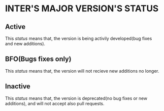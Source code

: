
# INTER'S MAJOR VERSION'S STATUS

## Active

This *status* means that, the version is being activily developed(bug fixes and new additions).

## BFO(Bugs fixes only)

This *status* means that, the version will not recieve new additions no longer.

## Inactive

This *status* means that, the version is deprecated(no bug fixes or new additions), and will not accept also pull requests.
